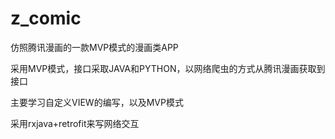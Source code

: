 # z_comic
仿照腾讯漫画的一款MVP模式的漫画类APP

采用MVP模式，接口采取JAVA和PYTHON，以网络爬虫的方式从腾讯漫画获取到接口

主要学习自定义VIEW的编写，以及MVP模式

采用rxjava+retrofit来写网络交互
